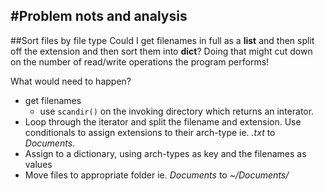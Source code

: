 #Problem nots and analysis
---

##Sort files by file type
Could I get filenames in full as a **list** and then split off the extension
and then sort them into **dict**? Doing that might cut down on the number of
read/write operations the program performs!

What would need to happen?

* get filenames
  * use `scandir()` on the invoking directory which returns an interator.
* Loop through the iterator and split the filename and extension. Use conditionals to assign extensions to their arch-type ie. _.txt_ to _Documents_.
* Assign to a dictionary, using arch-types as key and the filenames as
values
* Move files to appropriate folder ie. _Documents_ to _~/Documents/_